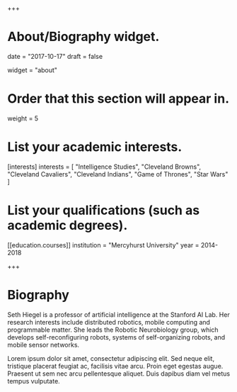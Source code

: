 +++
# About/Biography widget.

date = "2017-10-17"
draft = false

widget = "about"

# Order that this section will appear in.
weight = 5

# List your academic interests.
[interests]
  interests = [
    "Intelligence Studies",
    "Cleveland Browns",
    "Cleveland Cavaliers",
    "Cleveland Indians",
    "Game of Thrones",
    "Star Wars"
  ]

# List your qualifications (such as academic degrees).
[[education.courses]]
  institution = "Mercyhurst University"
  year = 2014-2018


 
+++

# Biography
Seth Hiegel is a professor of artificial intelligence at the Stanford AI Lab. Her research interests include distributed robotics, mobile computing and programmable matter. She leads the Robotic Neurobiology group, which develops self-reconfiguring robots, systems of self-organizing robots, and mobile sensor networks.

Lorem ipsum dolor sit amet, consectetur adipiscing elit. Sed neque elit, tristique placerat feugiat ac, facilisis vitae arcu. Proin eget egestas augue. Praesent ut sem nec arcu pellentesque aliquet. Duis dapibus diam vel metus tempus vulputate. 

